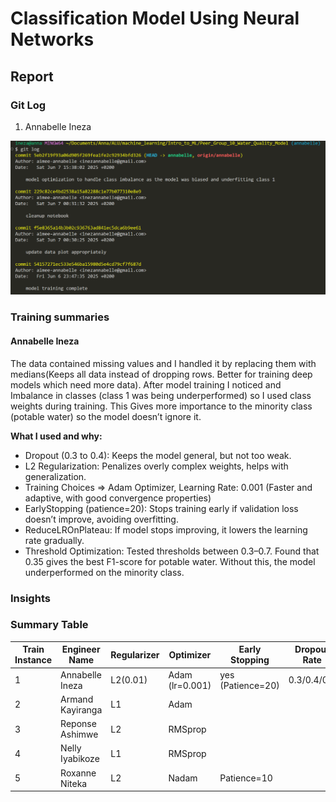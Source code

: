 # Classification Model Using Neural Networks

## Report

### Git Log
1. Annabelle Ineza 

![Alt image](gitlogs/Annabelle.png "Annabelle's gitlog")
### Training summaries

#### Annabelle Ineza
The data contained missing values and I handled it by replacing them with medians(Keeps all data instead of dropping rows. Better for training deep models which need more data). After model training I noticed and Imbalance in classes (class 1 was being underperformed) so I used class weights during training. This Gives more importance to the minority class (potable water) so the model doesn’t ignore it.

**What I used and why:**
- Dropout (0.3 to 0.4): Keeps the model general, but not too weak.
- L2 Regularization: Penalizes overly complex weights, helps with generalization.
- Training Choices => Adam Optimizer, Learning Rate: 0.001 (Faster and adaptive, with good convergence properties)
- EarlyStopping (patience=20): Stops training early if validation loss doesn’t improve, avoiding overfitting.
- ReduceLROnPlateau: If model stops improving, it lowers the learning rate gradually.
- Threshold Optimization: Tested thresholds between 0.3–0.7. Found that 0.35 gives the best F1-score for potable water. Without this, the model underperformed on the minority class.

### Insights



### Summary Table

| Train Instance | Engineer Name | Regularizer | Optimizer | Early Stopping | Dropout Rate | Accuracy | F1 Score | Recall | Precision |
| -------------- | ------------- | ----------- | --------- | -------------- | ------------ | -------- | -------- | ------ | --------- |
| 1 | Annabelle Ineza | L2(0.01) | Adam (lr=0.001) | yes (Patience=20) | 0.3/0.4/0.2 | 0.57 | 0.59 | 0.83 | 0.46 |
| 2 | Armand Kayiranga | L1 | Adam |               |              |          |          |        |           |
| 3 | Reponse Ashimwe  | L2 | RMSprop |            |              |          |          |        |           |
| 4 | Nelly Iyabikoze | L1 | RMSprop |             |              |          |          |        |           |
| 5 | Roxanne Niteka |  L2   |    Nadam     |    Patience=10         |              |          |          |        |           |
